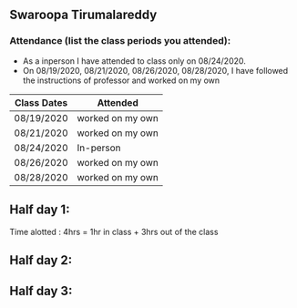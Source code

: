 ## Swaroopa Tirumalareddy
### Attendance (list the class periods you attended):
- As a inperson I have attended to class only on 08/24/2020.
- On 08/19/2020, 08/21/2020, 08/26/2020, 08/28/2020, I have followed the instructions of professor and worked on my own 

| Class Dates | Attended |
|----------|-------------|
| 08/19/2020 | worked on my own |
| 08/21/2020 | worked on my own |
| 08/24/2020 | In-person |
| 08/26/2020 | worked on my own |
| 08/28/2020 | worked on my own |

## Half day 1:

Time alotted : 4hrs = 1hr in class + 3hrs out of the class


## Half day 2: 

## Half day 3:

